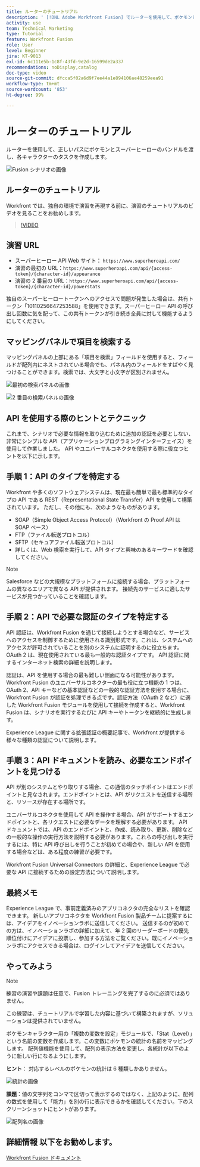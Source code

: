 ```yaml
---
title: ルーターのチュートリアル
description: ' [!DNL Adobe Workfront Fusion] でルーターを使用して、ポケモンとスーパーヒーローのバンドルを正しいパスに渡す方法を学びます。'
activity: use
team: Technical Marketing
type: Tutorial
feature: Workfront Fusion
role: User
level: Beginner
jira: KT-9013
exl-id: 6c111e5b-1c8f-43fd-9e2d-16599de2a337
recommendations: noDisplay,catalog
doc-type: video
source-git-commit: dfcca5f02a6d9f7ee44a1e894106ae48259eea91
workflow-type: tm+mt
source-wordcount: '853'
ht-degree: 99%

---
```


# ルーターのチュートリアル

ルーターを使用して、正しいパスにポケモンとスーパーヒーローのバンドルを渡し、各キャラクターのタスクを作成します。

![Fusion シナリオの画像](assets/universal-connectors-and-routing-2.png)

## ルーターのチュートリアル

Workfront では、独自の環境で演習を再現する前に、演習のチュートリアルのビデオを見ることをお勧めします。

>[!VIDEO](https://video.tv.adobe.com/v/3416573/?quality=12&learn=on&enablevpops&captions=jpn)

## 演習 URL

* スーパーヒーロー API Web サイト： `https://www.superheroapi.com/`
* 演習の最初の URL：`https://www.superheroapi.com/api/{access-token}/{character-id}/appearance`
* 演習の 2 番目の URL：`https://www.superheroapi.com/api/{access-token}/{character-id}/powerstats`

独自のスーパーヒーロートークンへのアクセスで問題が発生した場合は、共有トークン「10110256647253588」を使用できます。スーパーヒーロー API の呼び出し回数に気を配って、この共有トークンが引き続き全員に対して機能するようにしてください。



## マッピングパネルで項目を検索する

マッピングパネルの上部にある「項目を検索」フィールドを使用すると、フィールドが配列内にネストされている場合でも、パネル内のフィールドをすばやく見つけることができます。検索では、大文字と小文字が区別されません。

![最初の検索パネルの画像](assets/universal-connectors-and-routing-3.png)

![2 番目の検索パネルの画像](assets/universal-connectors-and-routing-4.png)

## API を使用する際のヒントとテクニック

これまで、シナリオで必要な情報を取り込むために追加の認証を必要としない、非常にシンプルな API（アプリケーションプログラミングインターフェイス）を使用して作業しました。 API やユニバーサルコネクタを使用する際に役立つヒントを以下に示します。

## 手順 1：API のタイプを特定する

Workfront や多くのソフトウェアシステムは、現在最も簡単で最も標準的なタイプの API である REST（Representational State Transfer）API を使用して構築されています。 ただし、その他にも、次のようなものがあります。

* SOAP（Simple Object Access Protocol）（Workfront の Proof API は SOAP ベース）
* FTP（ファイル転送プロトコル）
* SFTP（セキュアファイル転送プロトコル）
* 詳しくは、Web 検索を実行して、API タイプと興味のあるキーワードを確認してください。

>[!NOTE]
>
>Salesforce などの大規模なプラットフォームに接続する場合、プラットフォームの異なるエリアで異なる API が提供されます。 接続先のサービスに適したサービスが見つかっていることを確認します。

## 手順 2：API で必要な認証のタイプを特定する

API 認証は、Workfront Fusion を通じて接続しようとする場合など、サービスへのアクセスを制御するために使用される識別形式です。これは、システムへのアクセスが許可されていることを別のシステムに証明するのに役立ちます。 OAuth 2 は、現在使用されている最も一般的な認証タイプです。 API 認証に関するインターネット検索の詳細を説明します。

認証は、API を使用する場合の最も難しい側面になる可能性があります。 Workfront Fusion のユニバーサルコネクターの最も役に立つ機能の 1 つは、OAuth 2、API キーなどの基本認証などの一般的な認証方法を使用する場合に、Workfront Fusion が認証を処理できる点です。認証方法（OAuth 2 など）に適した Workfront Fusion モジュールを使用して接続を作成すると、Workfront Fusion は、シナリオを実行するたびに API キーやトークンを継続的に生成します。

Experience League に関する拡張認証の概要記事で、Workfront が提供する様々な種類の認証について説明します。

## 手順 3：API ドキュメントを読み、必要なエンドポイントを見つける

API が別のシステムとやり取りする場合、この通信のタッチポイントはエンドポイントと見なされます。エンドポイントとは、API がリクエストを送信する場所と、リソースが存在する場所です。

ユニバーサルコネクタを使用して API を操作する場合、API がサポートするエンドポイントと、各リクエストに必要なデータを理解する必要があります。 API ドキュメントでは、API のエンドポイントと、作成、読み取り、更新、削除などの一般的な操作の実行方法を説明する必要があります。これらの呼び出しを実行するには、特に API 呼び出しを行うことが初めての場合や、新しい API を使用する場合などは、ある程度の練習が必要です。

Workfront Fusion Universal Connectors の詳細と、Experience League で必要な API に接続するための設定方法について説明します。

## 最終メモ

Experience League で、事前定義済みのアプリコネクタの完全なリストを確認できます。 新しいアプリコネクタを Workfront Fusion 製品チームに提案するには、アイデアをイノベーションラボに送信してください。 送信するのが初めての方は、イノベーションラボの詳細に加えて、年 2 回のリーダーボードの優先順位付けにアイデアに投票し、参加する方法をご覧ください。既にイノベーションラボにアクセスできる場合は、ログインしてアイデアを送信してください。

## やってみよう

>[!NOTE]
>
>練習の演習や課題は任意で、Fusion トレーニングを完了するのに必須ではありません。

この練習は、チュートリアルで学習した内容に基づいて構築されますが、ソリューションは提供されていません。

ポケモンキャラクター用の「複数の変数を設定」モジュールで、「Stat（Level）」という名前の変数を作成します。この変数にポケモンの統計の名前をマッピングします。 配列値機能を使用して、配列の表示方法を変更し、各統計が以下のように新しい行になるようにします。

**ヒント**： 対応するレベルのポケモンの統計は 6 種類しかありません。

![統計の画像](assets/universal-connectors-and-routing-5.png)

**課題**：値の文字列をコンマで区切って表示するのではなく、上記のように、配列の数式を使用して「能力」を別の行に表示できるかを確認してください。下のスクリーンショットにヒントがあります。

![配列名の画像](assets/universal-connectors-and-routing-6.png)

## 詳細情報 以下をお勧めします。

[Workfront Fusion ドキュメント](https://experienceleague.adobe.com/ja/docs/workfront-fusion/using/get-started-with-fusion/understand-workfront-fusion/workfront-fusion-overview)
